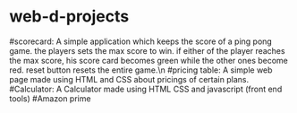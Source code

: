 # web-d-projects
#scorecard:
A simple application which keeps the score of a ping pong game. the players sets the max score to win. if either of the player reaches the max score, his score card becomes green while the other ones become red. reset button resets the entire game.\n
#pricing table:
A simple web page made using HTML and CSS about pricings of certain plans.
#Calculator:
A Calculator made using HTML CSS and javascript (front end tools)
#Amazon prime
